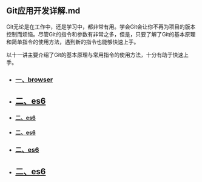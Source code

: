 ## Git应用开发详解.md
Git无论是在工作中，还是学习中，都非常有用。学会Git会让你不再为项目的版本控制而烦恼。尽管Git的指令和参数有非常之多，但是，只要了解了Git的基本原理和简单指令的使用方法，遇到新的指令也能够快速上手。

以十一讲主要介绍了Git的基本原理与常用指令的使用方法，十分有助于快速上手。
<ul>
<li><a href="/navitem/article/browser/"><h3>一、browser</h3></a></li>
<li><a href="/navitem/article/es6/"><h2>二、es6</h2></a></li>
<li><a href="/navitem/article/es6/"><h4>二、es6</h4></a></li>
<li><a href="/navitem/article/es6/"><h4>二、es6</h4></a></li>
<li><a href="/navitem/article/es6/"><h3>二、es6</h3></a></li>
<li><a href="/navitem/article/es6/"><h2>二、es6</h2></a></li>
</ul>
